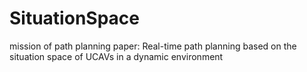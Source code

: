 # SituationSpace
mission of path planning
paper: Real-time path planning based on the situation space of UCAVs in a dynamic environment
